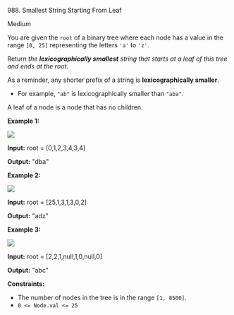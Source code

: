 988\. Smallest String Starting From Leaf

Medium

You are given the `root` of a binary tree where each node has a value in the range `[0, 25]` representing the letters `'a'` to `'z'`.

Return _the **lexicographically smallest** string that starts at a leaf of this tree and ends at the root_.

As a reminder, any shorter prefix of a string is **lexicographically smaller**.

*   For example, `"ab"` is lexicographically smaller than `"aba"`.

A leaf of a node is a node that has no children.

**Example 1:**

![](https://leetcode-in-java.github.io/src/main/java/g0901_1000/s0988_smallest_string_starting_from_leaf/tree1.png)

**Input:** root = [0,1,2,3,4,3,4]

**Output:** "dba"

**Example 2:**

![](https://leetcode-in-java.github.io/src/main/java/g0901_1000/s0988_smallest_string_starting_from_leaf/tree2.png)

**Input:** root = [25,1,3,1,3,0,2]

**Output:** "adz"

**Example 3:**

![](https://leetcode-in-java.github.io/src/main/java/g0901_1000/s0988_smallest_string_starting_from_leaf/tree3.png)

**Input:** root = [2,2,1,null,1,0,null,0]

**Output:** "abc"

**Constraints:**

*   The number of nodes in the tree is in the range `[1, 8500]`.
*   `0 <= Node.val <= 25`